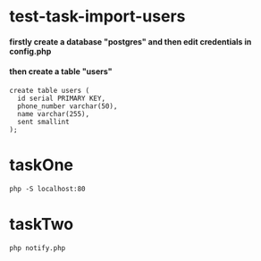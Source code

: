 # test-task-import-users

#### firstly create a database "postgres" and then edit credentials in config.php
#### then create a table "users"

```
create table users (
  id serial PRIMARY KEY,
  phone_number varchar(50),
  name varchar(255),
  sent smallint
);
```

# taskOne
```
php -S localhost:80
```

# taskTwo
```
php notify.php
```
